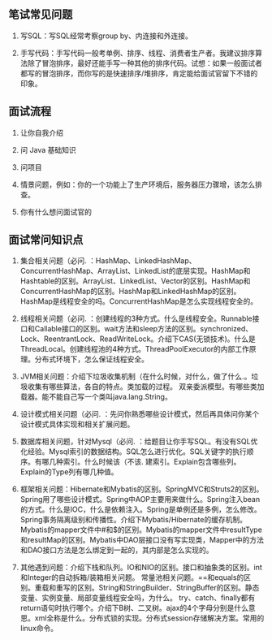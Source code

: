 ## 笔试常见问题
1. 写SQL：写SQL经常考察group by、内连接和外连接。


2. 手写代码：手写代码一般考单例、排序、线程、消费者生产者。我建议排序算法除了冒泡排序，最好还能手写一种其他的排序代码。试想：如果一般面试者都写的冒泡排序，而你写的是快速排序/堆排序，肯定能给面试官留下不错的印象。

## 面试流程

1. 让你自我介绍


2. 问 Java 基础知识


3. 问项目


4. 情景问题，例如：你的一个功能上了生产环境后，服务器压力骤增，该怎么排查。


5. 你有什么想问面试官的

## 面试常问知识点

1. 集合相关问题（必问. ：HashMap、LinkedHashMap、ConcurrentHashMap、ArrayList、LinkedList的底层实现。HashMap和Hashtable的区别。ArrayList、LinkedList、Vector的区别。HashMap和ConcurrentHashMap的区别。HashMap和LinkedHashMap的区别。HashMap是线程安全的吗。ConcurrentHashMap是怎么实现线程安全的。


2. 线程相关问题（必问. ：创建线程的3种方式。什么是线程安全。Runnable接口和Callable接口的区别。wait方法和sleep方法的区别。synchronized、Lock、ReentrantLock、ReadWriteLock。介绍下CAS(无锁技术)。什么是ThreadLocal。创建线程池的4种方式。ThreadPoolExecutor的内部工作原理。分布式环境下，怎么保证线程安全。


3. JVM相关问题：介绍下垃圾收集机制（在什么时候，对什么，做了什么.。垃圾收集有哪些算法，各自的特点。类加载的过程。 双亲委派模型。有哪些类加载器。能不能自己写一个类叫java.lang.String。


4. 设计模式相关问题（必问. ：先问你熟悉哪些设计模式，然后再具体问你某个设计模式具体实现和相关扩展问题。


5. 数据库相关问题，针对Mysql（必问. ：给题目让你手写SQL。有没有SQL优化经验。Mysql索引的数据结构。SQL怎么进行优化。SQL关键字的执行顺序。有哪几种索引。什么时候该（不该. 建索引。Explain包含哪些列。Explain的Type列有哪几种值。


6. 框架相关问题：Hibernate和Mybatis的区别。SpringMVC和Struts2的区别。Spring用了哪些设计模式。Spring中AOP主要用来做什么。Spring注入bean的方式。什么是IOC，什么是依赖注入。Spring是单例还是多例，怎么修改。Spring事务隔离级别和传播性。介绍下Mybatis/Hibernate的缓存机制。Mybatis的mapper文件中#和$的区别。Mybatis的mapper文件中resultType和resultMap的区别。Mybatis中DAO层接口没有写实现类，Mapper中的方法和DAO接口方法是怎么绑定到一起的，其内部是怎么实现的。


7. 其他遇到问题：介绍下栈和队列。IO和NIO的区别。接口和抽象类的区别。int和Integer的自动拆箱/装箱相关问题。 常量池相关问题。==和equals的区别。重载和重写的区别。String和StringBuilder、StringBuffer的区别。静态变量、实例变量、局部变量线程安全吗，为什么。 try、catch、finally都有return语句时执行哪个。介绍下B树、二叉树。ajax的4个字母分别是什么意思。xml全称是什么。分布式锁的实现。分布式session存储解决方案。常用的linux命令。
